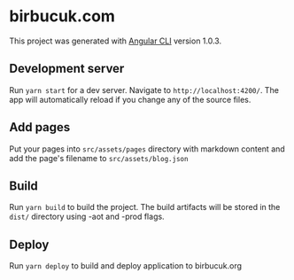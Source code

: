 # birbucuk.com

This project was generated with [Angular CLI](https://github.com/angular/angular-cli) version 1.0.3.

## Development server

Run `yarn start` for a dev server. Navigate to `http://localhost:4200/`. The app will automatically reload if you change any of the source files.

## Add pages

Put your pages into `src/assets/pages` directory with markdown content and add the page's filename to `src/assets/blog.json`

## Build

Run `yarn build` to build the project. The build artifacts will be stored in the `dist/` directory using -aot and -prod flags.

## Deploy

Run `yarn deploy` to build and deploy application to birbucuk.org
